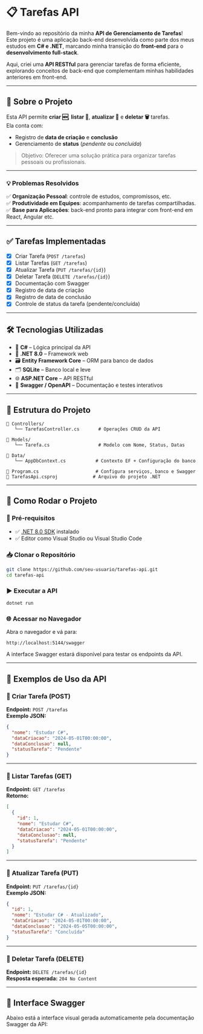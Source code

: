 # 📋 Tarefas API

Bem-vindo ao repositório da minha **API de Gerenciamento de Tarefas**!  
Este projeto é uma aplicação back-end desenvolvida como parte dos meus estudos em **C# e .NET**, marcando minha transição do **front-end** para o **desenvolvimento full-stack**.

Aqui, criei uma **API RESTful** para gerenciar tarefas de forma eficiente, explorando conceitos de back-end que complementam minhas habilidades anteriores em front-end.

---

## 📌 Sobre o Projeto

Esta API permite **criar 🆕**, **listar 📄**, **atualizar 🔄** e **deletar 🗑️** tarefas.  
Ela conta com:
- Registro de **data de criação** e **conclusão**  
- Gerenciamento de **status** (_pendente_ ou _concluída_)

> Objetivo: Oferecer uma solução prática para organizar tarefas pessoais ou profissionais.

---

### 💡 Problemas Resolvidos

✅ **Organização Pessoal**: controle de estudos, compromissos, etc.  
✅ **Produtividade em Equipes**: acompanhamento de tarefas compartilhadas.  
✅ **Base para Aplicações**: back-end pronto para integrar com front-end em React, Angular etc.

---

## ✅ Tarefas Implementadas

- [x] Criar Tarefa (`POST /tarefas`)
- [x] Listar Tarefas (`GET /tarefas`)
- [x] Atualizar Tarefa (`PUT /tarefas/{id}`)
- [x] Deletar Tarefa (`DELETE /tarefas/{id}`)
- [x] Documentação com Swagger
- [x] Registro de data de criação
- [x] Registro de data de conclusão
- [x] Controle de status da tarefa (pendente/concluída)

---

## 🛠️ Tecnologias Utilizadas

- 🧠 **C#** – Lógica principal da API  
- 🔧 **.NET 8.0** – Framework web  
- 🗃️ **Entity Framework Core** – ORM para banco de dados  
- 🗂️ **SQLite** – Banco local e leve  
- 🌐 **ASP.NET Core** – API RESTful  
- 🧪 **Swagger / OpenAPI** – Documentação e testes interativos

---

## 🧱 Estrutura do Projeto

```plaintext
📁 Controllers/
   └── TarefasController.cs       # Operações CRUD da API

📁 Models/
   └── Tarefa.cs                  # Modelo com Nome, Status, Datas

📁 Data/
   └── AppDbContext.cs           # Contexto EF + Configuração do banco

📄 Program.cs                     # Configura serviços, banco e Swagger  
📄 TarefasApi.csproj             # Arquivo do projeto .NET
```

---

## 🧪 Como Rodar o Projeto

### 🔧 Pré-requisitos

- ✅ [.NET 8.0 SDK](https://dotnet.microsoft.com/download/dotnet/8.0) instalado  
- ✅ Editor como Visual Studio ou Visual Studio Code

### 📥 Clonar o Repositório

```bash
git clone https://github.com/seu-usuario/tarefas-api.git
cd tarefas-api
```

### ▶️ Executar a API

```bash
dotnet run
```

### 🌐 Acessar no Navegador

Abra o navegador e vá para:

```
http://localhost:5144/swagger
```

A interface Swagger estará disponível para testar os endpoints da API.

---

## 🚀 Exemplos de Uso da API

### 🔹 Criar Tarefa (POST)

**Endpoint:** `POST /tarefas`  
**Exemplo JSON:**
```json
{
  "nome": "Estudar C#",
  "dataCriacao": "2024-05-01T00:00:00",
  "dataConclusao": null,
  "statusTarefa": "Pendente"
}
```

---

### 🔹 Listar Tarefas (GET)

**Endpoint:** `GET /tarefas`  
**Retorno:**
```json
[
  {
    "id": 1,
    "nome": "Estudar C#",
    "dataCriacao": "2024-05-01T00:00:00",
    "dataConclusao": null,
    "statusTarefa": "Pendente"
  }
]
```

---

### 🔹 Atualizar Tarefa (PUT)

**Endpoint:** `PUT /tarefas/{id}`  
**Exemplo JSON:**
```json
{
  "id": 1,
  "nome": "Estudar C# - Atualizado",
  "dataCriacao": "2024-05-01T00:00:00",
  "dataConclusao": "2024-05-05T00:00:00",
  "statusTarefa": "Concluída"
}
```

---

### 🔹 Deletar Tarefa (DELETE)

**Endpoint:** `DELETE /tarefas/{id}`  
**Resposta esperada:** `204 No Content`

---

## 📸 Interface Swagger

Abaixo está a interface visual gerada automaticamente pela documentação Swagger da API:


